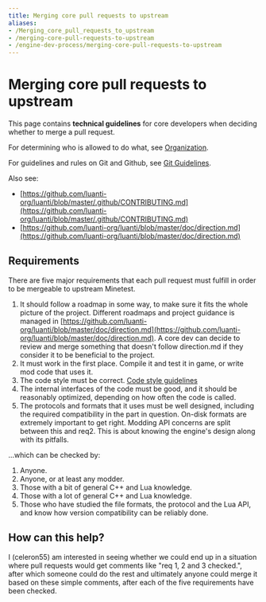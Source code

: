 ```yaml
---
title: Merging core pull requests to upstream
aliases:
- /Merging_core_pull_requests_to_upstream
- /merging-core-pull-requests-to-upstream
- /engine-dev-process/merging-core-pull-requests-to-upstream
---
```


# Merging core pull requests to upstream
This page contains **technical guidelines** for core developers when deciding whether to merge a pull request.

For determining who is allowed to do what, see [Organization](/for-engine-devs/organization).

For guidelines and rules on Git and Github, see [Git Guidelines](/for-engine-devs/git-guidelines).

Also see:

* [https://github.com/luanti-org/luanti/blob/master/.github/CONTRIBUTING.md](https://github.com/luanti-org/luanti/blob/master/.github/CONTRIBUTING.md)
* [https://github.com/luanti-org/luanti/blob/master/doc/direction.md](https://github.com/luanti-org/luanti/blob/master/doc/direction.md)

Requirements
------------

There are five major requirements that each pull request must fulfill in order to be mergeable to upstream Minetest.

1.  It should follow a roadmap in some way, to make sure it fits the whole picture of the project. Different roadmaps and project guidance is managed in [https://github.com/luanti-org/luanti/blob/master/doc/direction.md](https://github.com/luanti-org/luanti/blob/master/doc/direction.md). A core dev can decide to review and merge something that doesn't follow direction.md if they consider it to be beneficial to the project.
2.  It must work in the first place. Compile it and test it in game, or write mod code that uses it.
3.  The code style must be correct. [Code style guidelines](/for-engine-devs/code-style-guidelines)
4.  The internal interfaces of the code must be good, and it should be reasonably optimized, depending on how often the code is called.
5.  The protocols and formats that it uses must be well designed, including the required compatibility in the part in question. On-disk formats are extremely important to get right. Modding API concerns are split between this and req2. This is about knowing the engine's design along with its pitfalls.

...which can be checked by:

1.  Anyone.
2.  Anyone, or at least any modder.
3.  Those with a bit of general C++ and Lua knowledge.
4.  Those with a lot of general C++ and Lua knowledge.
5.  Those who have studied the file formats, the protocol and the Lua API, and know how version compatibility can be reliably done.

How can this help?
------------------

I (celeron55) am interested in seeing whether we could end up in a situation where pull requests would get comments like "req 1, 2 and 3 checked.", after which someone could do the rest and ultimately anyone could merge it based on these simple comments, after each of the five requirements have been checked.